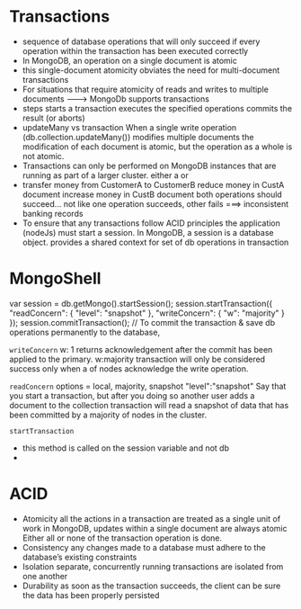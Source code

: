 # Transactions 
- sequence of database operations that will only succeed if every operation within the transaction has been executed correctly
- In MongoDB, an operation on a single document is atomic
- this single-document atomicity obviates the need for multi-document transactions
- For situations that require atomicity of reads and writes to multiple documents ---> MongoDb supports transactions
- steps
    starts a transaction
    executes the specified operations
    commits the result (or aborts)
- updateMany vs transaction
    When a single write operation (db.collection.updateMany()) modifies multiple documents
    the modification of each document is atomic, but the operation as a whole is not atomic.
- Transactions can only be performed on MongoDB instances that are running as part of a larger cluster. 
    either a <sharded database cluster> or <replica set>
- transfer money from CustomerA to CustomerB
    reduce money in CustA document 
    increase money in CustB document
    both operations should succeed... not like one operation succeeds, other fails ===> inconsistent banking records
- To ensure that any transactions follow ACID principles the application (nodeJs) must start a session.
    In MongoDB, a session is a database object. <session> provides a shared context for set of db operations in transaction    

# MongoShell
var session = db.getMongo().startSession();
session.startTransaction({
    "readConcern": { "level": "snapshot" },
    "writeConcern": { "w": "majority" }
});
session.commitTransaction();    // To commit the transaction & save db operations permanently to the database,

`writeConcern`
w: 1                returns acknowledgement after the commit has been applied to the primary.
w:majority          transaction will only be considered success only when a <majority> of nodes acknowledge the write operation.

`readConcern`
options = local, majority, snapshot
"level":"snapshot"
    Say that you start a transaction, but after you doing so another user adds a document to the collection 
    transaction will read a snapshot of data that has been committed by a majority of nodes in the cluster.

`startTransaction`
- this method is called on the session variable and not db
- 


# ACID 
- Atomicity
    all the actions in a transaction are treated as a single unit of work
    in MongoDB, updates within a single document are always atomic
    Either all or none of the transaction operation is done.
- Consistency
    any changes made to a database must adhere to the database’s existing constraints
- Isolation
    separate, concurrently running transactions are isolated from one another
- Durability 
    as soon as the transaction succeeds, the client can be sure the data has been properly persisted